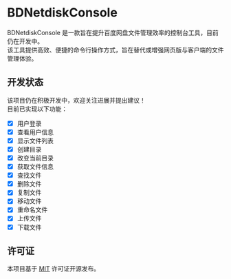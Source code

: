 # BDNetdiskConsole

BDNetdiskConsole 是一款旨在提升百度网盘文件管理效率的控制台工具，目前仍在开发中。  
该工具提供高效、便捷的命令行操作方式，旨在替代或增强网页版与客户端的文件管理体验。

## 开发状态
该项目仍在积极开发中，欢迎关注进展并提出建议！  
目前已实现以下功能：

- [x] 用户登录
- [x] 查看用户信息
- [x] 显示文件列表
- [x] 创建目录
- [x] 改变当前目录
- [x] 获取文件信息
- [x] 查找文件
- [x] 删除文件
- [x] 复制文件
- [x] 移动文件
- [x] 重命名文件
- [x] 上传文件
- [x] 下载文件

## 许可证
本项目基于 [MIT](./LICENSE) 许可证开源发布。